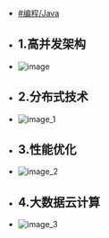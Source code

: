 - [#编程/Java](https://www.wolai.com/gf8ggVQ7Jv1iWEKfpLLFyN)
- ## 1.高并发架构
- ![image](https://yupic.oss-cn-shanghai.aliyuncs.com/20210719195009.png)
- ## 2.分布式技术
- ![image_1](https://yupic.oss-cn-shanghai.aliyuncs.com/20210719195013.png)
- ## 3.性能优化
- ![image_2](https://yupic.oss-cn-shanghai.aliyuncs.com/20210719195016.png)
- ## 4.大数据云计算
- ![image_3](https://yupic.oss-cn-shanghai.aliyuncs.com/20210719195020.png)